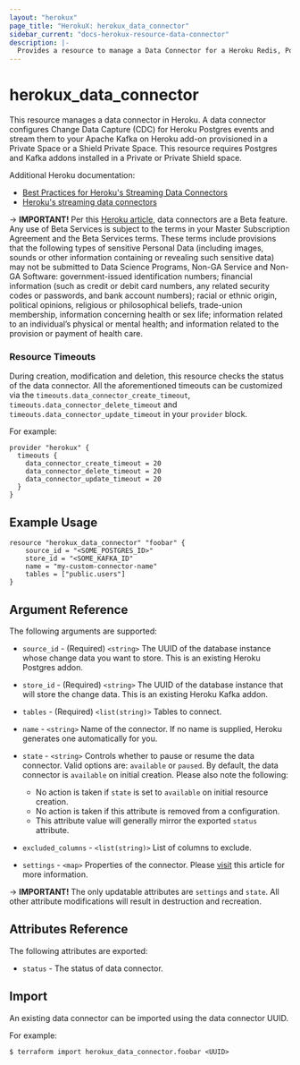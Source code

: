 ```yaml
---
layout: "herokux"
page_title: "HerokuX: herokux_data_connector"
sidebar_current: "docs-herokux-resource-data-connector"
description: |-
  Provides a resource to manage a Data Connector for a Heroku Redis, Postgres, or Kafka addon.
---
```


# herokux\_data\_connector

This resource manages a data connector in Heroku. A data connector configures Change Data Capture (CDC)
for Heroku Postgres events and stream them to your Apache Kafka on Heroku add-on provisioned in a Private Space
or a Shield Private Space. This resource requires Postgres and Kafka addons installed in a Private or Private Shield space.

Additional Heroku documentation:
- [Best Practices for Heroku's Streaming Data Connectors](https://devcenter.heroku.com/articles/best-practices-for-heroku-data-connectors)
- [Heroku's streaming data connectors](https://devcenter.heroku.com/articles/heroku-data-connectors)

-> **IMPORTANT!**
Per this [Heroku article](https://devcenter.heroku.com/articles/heroku-data-connectors), data connectors are a Beta feature.
Any use of Beta Services is subject to the terms in your Master Subscription Agreement and the Beta Services terms.
These terms include provisions that the following types of sensitive Personal Data (including images, sounds or other
information containing or revealing such sensitive data) may not be submitted to Data Science Programs, Non-GA Service
and Non-GA Software: government-issued identification numbers; financial information (such as credit or debit card numbers,
any related security codes or passwords, and bank account numbers); racial or ethnic origin, political opinions, religious
or philosophical beliefs, trade-union membership, information concerning health or sex life; information related to an individual’s
physical or mental health; and information related to the provision or payment of health care.

### Resource Timeouts
During creation, modification and deletion, this resource checks the status of the data connector.
All the aforementioned timeouts can be customized
via the `timeouts.data_connector_create_timeout`, `timeouts.data_connector_delete_timeout`
and `timeouts.data_connector_update_timeout` in your `provider` block.

For example:
```hcl-terraform
provider "herokux" {
  timeouts {
    data_connector_create_timeout = 20
    data_connector_delete_timeout = 20
    data_connector_update_timeout = 20
  }
}
```

## Example Usage

```hcl-terraform
resource "herokux_data_connector" "foobar" {
	source_id = "<SOME_POSTGRES_ID>"
	store_id = "<SOME_KAFKA_ID"
	name = "my-custom-connector-name"
	tables = ["public.users"]
}
```

## Argument Reference

The following arguments are supported:

* `source_id` - (Required) `<string>` The UUID of the database instance whose change data you want to store.
This is an existing Heroku Postgres addon.

* `store_id` - (Required) `<string>` The UUID of the database instance that will store the change data.
This is an existing Heroku Kafka addon.

* `tables` - (Required) `<list(string)>` Tables to connect.

* `name` - `<string>` Name of the connector. If no name is supplied, Heroku generates one automatically for you.

* `state` - `<string>` Controls whether to pause or resume the data connector. Valid options are: `available` or `paused`.
By default, the data connector is `available` on initial creation. Please also note the following:
  - No action is taken if `state` is set to `available` on initial resource creation.
  - No action is taken if this attribute is removed from a configuration.
  - This attribute value will generally mirror the exported `status` attribute.

* `excluded_columns` - `<list(string)>` List of columns to exclude.

* `settings` - `<map>` Properties of the connector. Please [visit](https://devcenter.heroku.com/articles/heroku-data-connectors#update-configuration)
this article for more information.

-> **IMPORTANT!**
The only updatable attributes are `settings` and `state`. All other attribute modifications will result
in destruction and recreation.

## Attributes Reference

The following attributes are exported:

* `status` - The status of data connector.

## Import

An existing data connector can be imported using the data connector UUID.

For example:
```shell script
$ terraform import herokux_data_connector.foobar <UUID>
```
